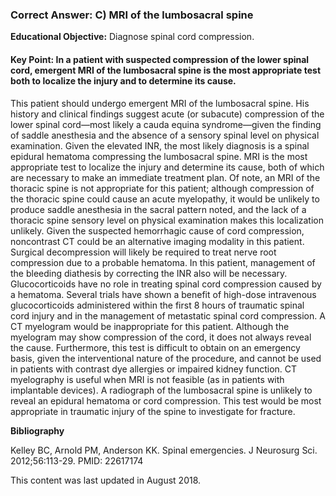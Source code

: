 
### Correct Answer: C) MRI of the lumbosacral spine 

**Educational Objective:** Diagnose spinal cord compression.

#### **Key Point:** In a patient with suspected compression of the lower spinal cord, emergent MRI of the lumbosacral spine is the most appropriate test both to localize the injury and to determine its cause.

This patient should undergo emergent MRI of the lumbosacral spine. His history and clinical findings suggest acute (or subacute) compression of the lower spinal cord—most likely a cauda equina syndrome—given the finding of saddle anesthesia and the absence of a sensory spinal level on physical examination. Given the elevated INR, the most likely diagnosis is a spinal epidural hematoma compressing the lumbosacral spine. MRI is the most appropriate test to localize the injury and determine its cause, both of which are necessary to make an immediate treatment plan. Of note, an MRI of the thoracic spine is not appropriate for this patient; although compression of the thoracic spine could cause an acute myelopathy, it would be unlikely to produce saddle anesthesia in the sacral pattern noted, and the lack of a thoracic spine sensory level on physical examination makes this localization unlikely. Given the suspected hemorrhagic cause of cord compression, noncontrast CT could be an alternative imaging modality in this patient.
Surgical decompression will likely be required to treat nerve root compression due to a probable hematoma. In this patient, management of the bleeding diathesis by correcting the INR also will be necessary. Glucocorticoids have no role in treating spinal cord compression caused by a hematoma. Several trials have shown a benefit of high-dose intravenous glucocorticoids administered within the first 8 hours of traumatic spinal cord injury and in the management of metastatic spinal cord compression.
A CT myelogram would be inappropriate for this patient. Although the myelogram may show compression of the cord, it does not always reveal the cause. Furthermore, this test is difficult to obtain on an emergency basis, given the interventional nature of the procedure, and cannot be used in patients with contrast dye allergies or impaired kidney function. CT myelography is useful when MRI is not feasible (as in patients with implantable devices).
A radiograph of the lumbosacral spine is unlikely to reveal an epidural hematoma or cord compression. This test would be most appropriate in traumatic injury of the spine to investigate for fracture.

**Bibliography**

Kelley BC, Arnold PM, Anderson KK. Spinal emergencies. J Neurosurg Sci. 2012;56:113-29. PMID: 22617174

This content was last updated in August 2018.